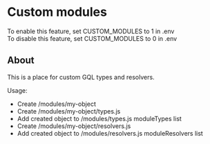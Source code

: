 # Custom modules

To enable this feature, set CUSTOM_MODULES to 1 in .env  
To disable this feature, set CUSTOM_MODULES to 0 in .env

## About

This is a place for custom GQL types and resolvers.

Usage:

* Create /modules/my-object
* Create /modules/my-object/types.js
* Add created object to /modules/types.js moduleTypes list
* Create /modules/my-object/resolvers.js
* Add created object to /modules/resolvers.js moduleResolvers list